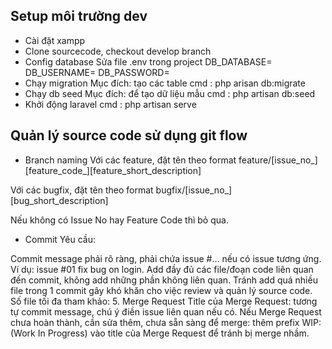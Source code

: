## Setup môi trường dev

- Cài đặt xampp
- Clone sourcecode, checkout develop branch
- Config database
Sửa file .env trong project
DB_DATABASE=
DB_USERNAME=
DB_PASSWORD=
- Chạy migration 
Mục đích: tạo các table
cmd : php arisan db:migrate
- Chạy db seed
Mục đích: để tạo dữ liệu mẫu
cmd : php artisan db:seed
- Khởi động laravel
cmd : php artisan serve


## Quản lý source code sử dụng git flow

- Branch naming
Với các feature, đặt tên theo format feature/[issue_no_][feature_code_][feature_short_description]

Với các bugfix, đặt tên theo format bugfix/[issue_no_][bug_short_description]

Nếu không có Issue No hay Feature Code thì bỏ qua.

- Commit
Yêu cầu:

Commit message phải rõ ràng, phải chứa issue #... nếu có issue tương ứng. Ví dụ: issue #01 fix bug on login.
Add đầy đủ các file/đoạn code liên quan đến commit, không add những phần không liên quan.
Tránh add quá nhiều file trong 1 commit gây khó khăn cho việc review và quản lý source code. Số file tối đa tham khảo: 5.
Merge Request
Title của Merge Request: tương tự commit message, chú ý điền issue liên quan nếu có.
Nếu Merge Request chưa hoàn thành, cần sửa thêm, chưa sẵn sàng để merge: thêm prefix WIP: (Work In Progress) vào title của Merge Request để tránh bị merge nhầm.